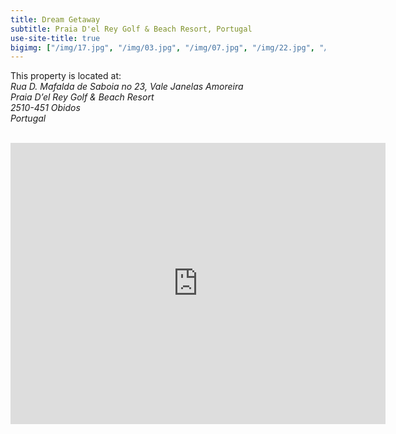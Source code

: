 ```yaml
---
title: Dream Getaway
subtitle: Praia D'el Rey Golf & Beach Resort, Portugal
use-site-title: true
bigimg: ["/img/17.jpg", "/img/03.jpg", "/img/07.jpg", "/img/22.jpg", "/img/24.jpg"]
---
```


This property is located at:  
*Rua D. Mafalda de Saboia no 23, Vale Janelas Amoreira*  
*Praia D’el Rey Golf & Beach Resort*  
*2510-451 Obidos*  
*Portugal*  
<br>
<div style="text-align:center">
	<iframe src="https://www.google.com/maps/embed?pb=!1m14!1m8!1m3!1d3083.4724857419615!2d-9.2877217!3d39.3908154!3m2!1i1024!2i768!4f13.1!3m3!1m2!1s0x0%3A0x0!2zMznCsDIzJzI1LjYiTiA5wrAxNycwNi41Ilc!5e0!3m2!1sen!2sus!4v1544375481211" width="600" height="450" frameborder="0" style="border:0" allowfullscreen></iframe>
</div>
